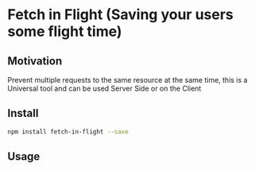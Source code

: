 # Fetch in Flight (Saving your users some flight time)

## Motivation

Prevent multiple requests to the same resource at the same time, this is a Universal tool
and can be used Server Side or on the Client

## Install

```bash
npm install fetch-in-flight --save
```

## Usage
